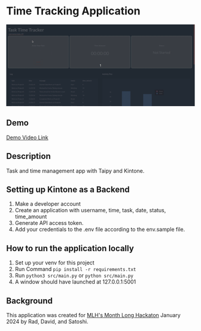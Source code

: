 # Time Tracking Application

![Application Demo](./time-tracking-demo.gif)

## Demo
[Demo Video Link](https://www.youtube.com/watch?v=WoisN8UZmvw)
## Description

Task and time management app with Taipy and Kintone.

## Setting up Kintone as a Backend

1. Make a developer account
2. Create an application with username, time, task, date, status, time_amount
3. Generate API access token.
4. Add your credentials to the .env file according to the env.sample file.

## How to run the application locally

1. Set up your venv for this project
2. Run Command `pip install -r requirements.txt
`
3. Run `python3 src/main.py` or `python src/main.py`
4. A window should have launched at 127.0.0.1:5001

## Background

This application was created for [MLH's Month Long Hackaton](https://mlh-s-month-long-hackathon.devpost.com/) January 2024 by Rad, David, and Satoshi.
